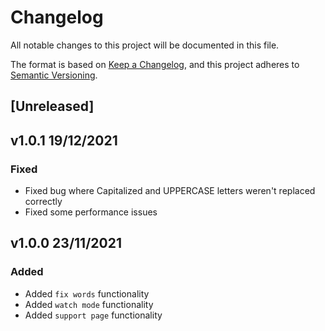# Changelog
All notable changes to this project will be documented in this file.

The format is based on [Keep a Changelog](https://keepachangelog.com/en/1.0.0/),
and this project adheres to [Semantic Versioning](https://semver.org/spec/v2.0.0.html).

## [Unreleased]

## v1.0.1 19/12/2021

### Fixed
- Fixed bug where Capitalized and UPPERCASE letters weren't replaced correctly
- Fixed some performance issues

## v1.0.0 23/11/2021

### Added
- Added `fix words` functionality
- Added `watch mode` functionality
- Added `support page` functionality
